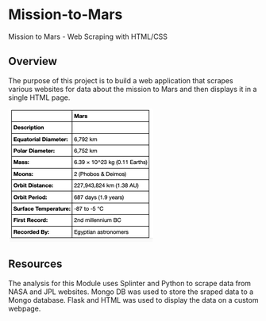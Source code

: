 # Mission-to-Mars
Mission to Mars - Web Scraping with HTML/CSS

## Overview
The purpose of this project is to build a web application that scrapes various websites for data about the mission to Mars and then displays it in a single HTML page.

![Mars Facts](https://github.com/EJones621/Mission-to-Mars/blob/main/Images/Mars%20Facts.png) 

## Resources
The analysis for this Module uses Splinter and Python to scrape data from NASA and JPL websites. Mongo DB was used to store the sraped data to a Mongo database. Flask and HTML was used to display the data on a custom webpage.


